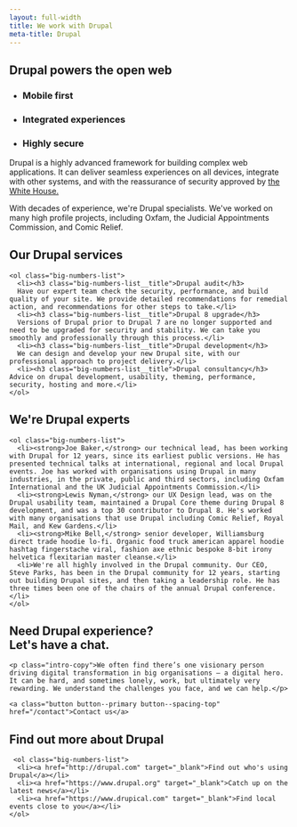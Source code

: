 ```yaml
---
layout: full-width
title: We work with Drupal
meta-title: Drupal
---
```


<div class="content-container content-container--top content-container--bottom">

  <h2 class="sub-heading sub-heading--centered">Drupal powers the open web</h2>

  <ul class="icon-list">
    <li class="icon-list__icon icon-list__icon--phone">
      <h3 class="icon-list__title">Mobile first</h3>
    </li>
    <li class="icon-list__icon icon-list__icon--connected">
      <h3 class="icon-list__title">Integrated experiences</h3>
    </li>
    <li class="icon-list__icon icon-list__icon--lock-2">
      <h3 class="icon-list__title">Highly secure</h3>
    </li>
  </ul>

  <p class="intro-copy">Drupal is a highly advanced framework for building complex web applications. It can deliver seamless experiences on all devices, integrate with other systems, and with the reassurance of security approved by <a href="http://buytaert.net/whitehouse-gov-using-drupal" target="_blank">the White House.</a></p>
  <p class="intro-copy">With decades of experience, we're Drupal specialists. We've worked on many high profile projects, including Oxfam, the Judicial Appointments Commission, and Comic Relief.</p>
</div>

<div class="cheese-wedge cheese-wedge--keppel  cheese-wedge--align-left">
  <div class="cheese-wedge__inner">
  <div class="cheese-wedge__copy">
    <h2 class="site-heading">Our Drupal services</h2>

    <ol class="big-numbers-list">
      <li><h3 class="big-numbers-list__title">Drupal audit</h3>
      Have our expert team check the security, performance, and build quality of your site. We provide detailed recommendations for remedial action, and recommendations for other steps to take.</li>
      <li><h3 class="big-numbers-list__title">Drupal 8 upgrade</h3>
      Versions of Drupal prior to Drupal 7 are no longer supported and need to be upgraded for security and stability. We can take you smoothly and professionally through this process.</li>
      <li><h3 class="big-numbers-list__title">Drupal development</h3>
      We can design and develop your new Drupal site, with our professional approach to project delivery.</li>
      <li><h3 class="big-numbers-list__title">Drupal consultancy</h3> Advice on drupal development, usability, theming, performance, security, hosting and more.</li>
    </ol>

  </div>
  </div>
</div>

<div class="cheese-wedge cheese-wedge--aquamarine  cheese-wedge--right">
  <div class="cheese-wedge__inner">
  <div class="cheese-wedge__copy">
    <h2 class="site-heading">We're Drupal experts</h2>

    <ol class="big-numbers-list">
      <li><strong>Joe Baker,</strong> our technical lead, has been working with Drupal for 12 years, since its earliest public versions. He has presented technical talks at international, regional and local Drupal events. Joe has worked with organisations using Drupal in many industries, in the private, public and third sectors, including Oxfam International and the UK Judicial Appointments Commission.</li>
      <li><strong>Lewis Nyman,</strong> our UX Design lead, was on the Drupal usability team, maintained a Drupal Core theme during Drupal 8 development, and was a top 30 contributor to Drupal 8. He's worked with many organisations that use Drupal including Comic Relief, Royal Mail, and Kew Gardens.</li>
      <li><strong>Mike Bell,</strong> senior developer, Williamsburg direct trade hoodie lo-fi. Organic food truck american apparel hoodie hashtag fingerstache viral, fashion axe ethnic bespoke 8-bit irony helvetica flexitarian master cleanse.</li>
      <li>We're all highly involved in the Drupal community. Our CEO, Steve Parks, has been in the Drupal community for 12 years, starting out building Drupal sites, and then taking a leadership role. He has three times been one of the chairs of the annual Drupal conference.</li>
    </ol>

  </div>
  </div>
</div>


<div class="cheese-wedge cheese-wedge--rajah">
  <div class="cheese-wedge__inner">
  <div class="cheese-wedge__copy">
    <h2 class="site-heading">Need Drupal experience?<br class="full-width-only" /> Let's have a chat.</h2>

    <p class="intro-copy">We often find there’s one visionary person driving digital transformation in big organisations — a digital hero. It can be hard, and sometimes lonely, work, but ultimately very rewarding. We understand the challenges you face, and we can help.</p>

    <a class="button button--primary button--spacing-top" href="/contact">Contact us</a>
  </div>
  </div>
</div>

<div class="cheese-wedge cheese-wedge--drupal cheese-wedge--right-odd">
  <div class="cheese-wedge__inner">
  <div class="cheese-wedge__copy">
    <h2 class="site-heading">Find out more about Drupal</h2>

     <ol class="big-numbers-list">
      <li><a href="http://drupal.com" target="_blank">Find out who's using Drupal</a></li>
      <li><a href="https://www.drupal.org" target="_blank">Catch up on the latest news</a></li>
      <li><a href="https://www.drupical.com" target="_blank">Find local events close to you</a></li>
    </ol>

  </div>
  </div>
</div>
